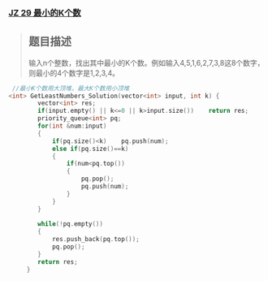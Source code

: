 ### [JZ 29 最小的K个数](https://www.nowcoder.com/practice/6a296eb82cf844ca8539b57c23e6e9bf?tpId=13&&tqId=11182&rp=1&ru=/ta/coding-interviews&qru=/ta/coding-interviews/question-ranking)

> ## 题目描述
>
> 输入n个整数，找出其中最小的K个数。例如输入4,5,1,6,2,7,3,8这8个数字，则最小的4个数字是1,2,3,4。

```cpp
 //最小K个数用大顶堆，最大K个数用小顶堆
<int> GetLeastNumbers_Solution(vector<int> input, int k) {
        vector<int> res;
        if(input.empty() || k<=0 || k>input.size())    return res;
        priority_queue<int> pq;
        for(int &num:input)
        {
            if(pq.size()<k)    pq.push(num);
            else if(pq.size()==k)
            {
                if(num<pq.top())
                {
                    pq.pop();
                    pq.push(num);
                }
            }
        }
        
        while(!pq.empty())
        {
            res.push_back(pq.top());
            pq.pop();
        }
        return res;
     }
```

